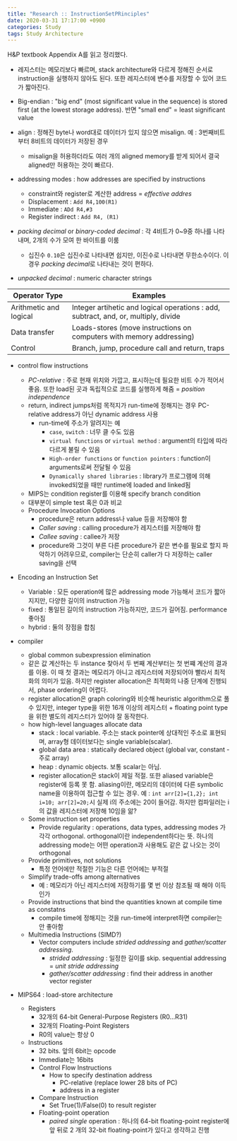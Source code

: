 ```yaml
---
title: "Research :: InstructionSetPRinciples"
date: 2020-03-31 17:17:00 +0900
categories: Study
tags: Study Architecture
---
```

H&P textbook Appendix A를 읽고 정리했다.  

- 레지스터는 메모리보다 빠르며, stack architecture와 다르게 정해진 순서로 instruction을 실행하지 않아도 된다. 또한 레지스터에 변수를 저장할 수 있어 코드가 짧아진다.
- Big-endian : "big end" (most significant value in the sequence) is stored first (at the lowest storage address).
반면 "small end" = least significant value
- align : 정해진 byte나 word대로 데이터가 있지 않으면 misalign. 예 : 3번째비트부터 8비트의 데이터가 저장된 경우
  - misalign을 허용하더라도 여러 개의 aligned memory를 받게 되어서 결국 aligned만 허용하는 것이 빠르다.

- addressing modes : how addresses are specified by instructions
  - constraint와 register로 계산한 address = *effective addres*
  - Displacement : `Add R4,100(R1)`
  - Immediate : `ADd R4,#3`
  - Register indirect : `Add R4, (R1)`

- *packing decimal* or *binary-coded decimal* : 각 4비트가 0~9중 하나를 나타내며, 2개의 수가 모여 한 바이트를 이룸
  - 십진수 `0.10`은 십진수로 나타내면 쉽지만, 이진수로 나타내면 무한소수이다. 이 경우 *packing decimal*로 나타내는 것이 편하다.
- *unpacked decimal* : numeric character strings

|Operator Type|Examples|
|------|---|
|Arithmetic and logical|Integer artihetic and logical operations : add, subtract, and, or, multiply, divide|
|Data transfer|Loads-stores (move instructions on computers with memory addressing)|
|Control|Branch, jump, procedure call and return, traps|

- control flow instructions
  - *PC-relative* : 주로 현재 위치와 가깝고, 표시하는데 필요한 비트 수가 적어서 좋음. 또한 load된 곳과 독립적으로 코드를 실행하게 해줌 = *position independence*
  - return, indirect jumps처럼 목적지가 run-time에 정해지는 경우 PC-relative address가 아닌 dynamic address 사용
    - run-time에 주소가 알려지는 예
      - `case`, `switch` : 너무 클 수도 있음
      - `virtual functions` or `virtual method` : argument의 타입에 따라 다르게 불릴 수 있음
      - `High-order functions` or `function pointers` : function이 arguments로써 전달될 수 있음
      - `Dynamically shared libraries` : library가 프로그램에 의해 invoked되었을 때만 runtime에 loaded and linked됨
  - MIPS는 condition register를 이용해 specify branch condition
  - 대부분이 simple test 혹은 0과 비교
  - Procedure Invocation Options
    - procedure은 return address나 value 등을 저장해야 함
    - *Caller saving* : calling procedure가 레지스터를 저장해야 함
    - *Callee saving* : callee가 저장
    - procedure와 그것이 부른 다른 procedure가 같은 변수를 필요로 할지 파악하기 어려우므로, compiler는 단순히 caller가 다 저장하는 caller saving을 선택

- Encoding an Instruction Set
  - Variable : 모든 operation에 많은 addressing mode 가능해서 코드가 짧아지지만, 다양한 길이의 instruction 가능
  - fixed : 통일된 길이의 instruction 가능하지만, 코드가 길어짐. performance 좋아짐
  - hybrid : 둘의 장점을 합침

- compiler
  - global common subexpression elimination
  - 같은 값 계산하는 두 instance 찾아서 두 번째 계산부터는 첫 번쨰 계산의 결과를 이용. 이 때 첫 결과는 메모리가 아니고 레지스터에 저장되어야 빨라서 최적화의 의미가 있음. 하지만 register allocation은 최적화의 나중 단계에 진행되서, phase ordering이 어렵다.
  - register allocation은 graph coloring와 비슷해 heuristic algorithm으로 풀 수 있지만, integer type을 위한 16개 이상의 레지스터 + floating point type을 위한 별도의 레지스터가 있어야 잘 동작한다.
  - how high-level languages allocate data
    - stack : local variable. 주소는 stack pointer에 상대적인 주소로 표현되며, array형 데이터보다는 single variable(scalar).
    - global data area : statically declared object (global var, constant - 주로 array)
    - heap : dynamic objects. 보통 scalar는 아님.
    - register allocation은 stack이 제일 적절. 또한 aliased variable은 register에 등록 못 함. aliasing이란, 메모리의 데이터에 다른 symbolic name을 이용하여 접근할 수 있는 경우. 예 : `int arr[2]={1,2}; int i=10; arr[2]=20;`시 실제 i의 주소에는 20이 들어감. 하지만 컴파일러는 i의 값을 레지스터에 저장해 10임을 앎?
  - Some instruction set properties
    - Provide regularity : operations, data types, addressing modes 가 각각 orthogonal. orthogonal이란 independent하다는 뜻. 하나의 addressing mode는 어떤 operation과 사용해도 같은 값 나오는 것이 orthogonal
  - Provide primitives, not solutions
    - 특정 언어에만 적절한 기능은 다른 언어에는 부적절
  - Simplify trade-offs among alternatives
    - 예 : 메모리가 아닌 레지스터에 저장하기를 몇 번 이상 참조될 때 해야 이득인가
  - Provide instructions that bind the quantities known at compile time as constatns 
    - compile time에 정해지는 것을 run-time에 interpret하면 compiler는 안 좋아함
  - Multimedia Instructions (SIMD?)
    - Vector computers include *strided addressing* and *gather/scatter addressing*.
      - *strided addressing* : 일정한 길이를 skip. sequential addressing = *unit stride addressing*
      - *gather/scatter addressing* : find their address in another vector register

- MIPS64 : load-store architecture
  - Registers
    - 32개의 64-bit General-Purpose Registers (R0...R31)
    - 32개의 Floating-Point Registers
    - R0의 value는 항상 0
  - Instructions
    - 32 bits. 앞의 6bit는 opcode
    - Immediate는 16bits
    - Control Flow Instructions
      - How to specify destination address 
        - PC-relative (replace lower 28 bits of PC)
        - address in a register
    - Compare Instruction
      - Set True(1)/False(0) to result register
    - Floating-point operation
      - *paired single* operation : 하나의 64-bit floating-point register에 앞 뒤로 2 개의 32-bit floating-point가 있다고 생각하고 진행